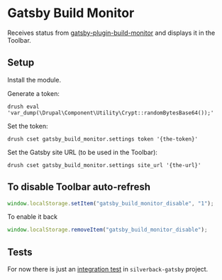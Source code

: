 # Gatsby Build Monitor

Receives status from [gatsby-plugin-build-monitor](https://www.npmjs.com/package/gatsby-plugin-build-monitor) and displays it in the Toolbar.

## Setup

Install the module.

Generate a token:

```
drush eval 'var_dump(\Drupal\Component\Utility\Crypt::randomBytesBase64());'
```

Set the token:

```
drush cset gatsby_build_monitor.settings token '{the-token}'
```

Set the Gatsby site URL (to be used in the Toolbar):

```
drush cset gatsby_build_monitor.settings site_url '{the-url}'
```

## To disable Toolbar auto-refresh

```js
window.localStorage.setItem("gatsby_build_monitor_disable", "1");
```

To enable it back

```js
window.localStorage.removeItem("gatsby_build_monitor_disable");
```

## Tests

For now there is just an [integration test](https://github.com/AmazeeLabs/silverback-mono/tree/development/apps/silverback-gatsby/cypress/integration/build-status.ts) in `silverback-gatsby` project.

